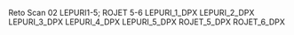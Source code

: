 Reto Scan 02 LEPURI1-5; ROJET 5-6
LEPURI_1_DPX
LEPURI_2_DPX
LEPURI_3_DPX
LEPURI_4_DPX
LEPURI_5_DPX
ROJET_5_DPX
ROJET_6_DPX
